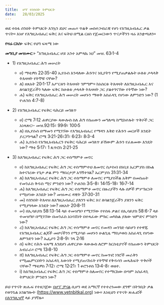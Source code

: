 ```yaml
---
title:  ሆፕ የሰንበት ትምህርት
date:   28/03/2025
---
```


ወደ ተስፋ ሰንበት ትምህርት እንኳን ደህና መጡ። ጥልቅ መስተጋብራዊ የሆነ የእግዚአብሔር ቃል ጥናት። እነሆ የእግዚአብሔር ፍቅር እና ፍትህ በሚል ርዕስ የጀመርነውን ጥናታችንን ዛሬ እንቋጫለን።

**የዛሬ ርእስ፦** ፍቅር የህግ ፍጻሜ ነው

**መግቢያ መዝሙር ፦** “እግዚአብሔር ሆይ አንተ አምላኬ ነህ” መዝ. 63፡1-4

- 1\) የእግዚአብሔር ሕግ መሠረት
  - ሀ\) ማቴዎስ 22፡35-40 ኢየሱስ እንዳለው ሕጉንና ነቢያትን የሚያጠቃልሉት ሁለቱ ታላላቅ ትእዛዛት የትኞቹ ናቸው?
  - ለ\) ዘጸአት 20፡1-17 አሥርቱን ትእዛዛት ገምግም። ከአስርቱ ትእዛዛት ለእግዚአብሔር እና ለባልንጀራችን ካለው ፍቅር ከሁለቱ ታላላቅ ትእዛዛት ጋር ያልተገናኘው የትኛው ነው?
  - ሐ\) ፍቅር የእግዚአብሔር ሕግ መሠረት መሆኑን ማወቅ አስፈላጊ የሆነው ለምንድን ነው? (1 ዮሐንስ 4:7-8)
- 2\) የእግዚአብሔር የፍቅር ባሕርይ መገለጥ
  - ሀ\) ሮሜ 7፡12 ሐዋርያው ጳውሎስ ስለ ሕግ የሰጠውን መግለጫ ከሚከተሉት ጥቅሶች ጋር አነጻጽር፡- መዝ.92፡15፣ 99፡9፣ 100፡5
  - ለ\) በኢየሱስ በማመን የሚገኘው የእግዚአብሔር የማዳን እቅድ የሕጉን መርሆች እንዴት ያረጋግጣል? ሮሜ 3፡21-26፣31፣ 6፡23፣ 8፡3-4
  - ሐ\) ኢየሱስ የእግዚአብሔርን የፍቅር ባሕርይ መገለጥ ይኸውም ሕጉን የፈጸመው እንዴት ነው? ማቴ 5፡17፣ 1 ጴጥሮስ 2፡21-25

- 3\) ከእግዚአብሔር የፍቅር ሕግ ጋር ተስማምቶ መኖር
  - ሀ\) ከእግዚአብሔር የፍቅር ሕግ ጋር ተስማምተህ ለመኖር ስታስብ በነቢዩ ኤርምያስ በኩል ከተናገረው የጌታ ቃል ምን ማበረታቻ አግኝተሃል? ኤርምያስ 31፡31-34
  - ለ\) ከእግዚአብሔር የፍቅር ሕግ ጋር ተስማምቶ ለመኖር የሚያስችል አቅም በመስጠት የመንፈስ ቅዱስ ሚና ምንድን ነው? ዮሐንስ 3፡5-8፣ 14፡15-18፣ 16፡7-14
  - ሐ\) ከእግዚአብሔር የፍቅር ሕግ ጋር ተስማምቶ መኖር በዙሪያችን ላሉ ሰዎች ምሥክርነት የሚሆነው እንዴት ነው? መዝሙረ ዳዊት 37፡30-31
  - መ\) የሰንበት ትእዛዝ ለእግዚአብሔር ያለንን ፍቅር እና ለባልንጀራችን ያለንን ፍቅር የሚያጎላው እንዴት ነው? ዘጸአት 20፡8-11
  - ሠ\) በኢሳይያስ 58:13-14 ላይ ተመዝግቦ የሚገኘው የተስፋ ቃልና በኢሳይያስ 58:6-7 ላይ ተመዝግቦ በሚገኘው በመንፈስ አነሳሽነት በተጻፈው ምክር መካከል ያለው ዝምድና ምንድን ነው?
  - ረ\) ከእግዚአብሔር የፍቅር ሕግ ጋር ተስማምቶ መኖር የመዳን መንገድ ሳይሆን የተዋጁ የእግዚአብሔር ልጆች መሆናችንን የሚያሳይ መሆኑን ሁልጊዜ ማስታወስ አስፈላጊ የሆነው ለምንድን ነው? ኤፌሶን 2፡8-9፣ ገላ 2፡16
  - ሰ\) ፍቅር የሕጉ ፍጻሜ እንደሆነ ሐዋርያው ጳውሎስ ለሮም ክርስቲያኖች የሰጠውን ትምህርት አብራራ። ሮሜ 13፡8-10
  - ሸ\) ከእግዚአብሔር የፍቅር ሕግ ጋር ተስማምቶ መኖር ከመጥፎ ነገሮች መራቅን የሚጨምርበትን አስፈላጊ እውነት የሚያጠናክሩት የትኞቹ የቅዱሳን መጻሕፍት ጥቅሶች ናቸው? ማቴዎስ 7፡12፣ ሮሜ 12፡21፣ 1 ቆሮንቶስ 13፡4-8፣ ወዘተ.
  - i\) ከእግዚአብሔር የፍቅር ሕግ ጋር ተስማምቶ ስለመኖር የተማርከው በጣም አስፈላጊ ትምህርት ምንድን ነው?

ይህ የጥናት ጽሑፍ የተዘጋጀው [በሆፕ ቻናል](https://www.hopetv.org/hopess/)  ሲሆን ወደ አማርኛ የተተረጎመው ደግሞ በትንቢት ቃል የወንጌል አገልግሎት (https://www.yetnbitkal.org) ነው። እነዚህን የጥናት ጽሑፎች [በእንግሊዝኛ](https://www.hopetv.org/shows/hopess/study-guides/) ላይ ያገኛሉ።